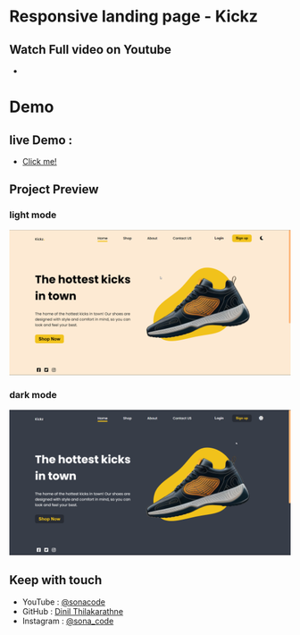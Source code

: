 # Responsive landing page - Kickz 

## Watch Full video on Youtube 
- 

# Demo 
## live Demo :
- [Click me!](https://dinil-thilakarathne.github.io/Responsive-Landingpage-Kickz)

## Project Preview

### light mode
![](/project-ss/desktop-light-mode.png)

### dark mode
![](/project-ss/desktop-dark-mode.png)

## Keep with touch

- YouTube : [@sonacode](https://www.youtube.com/@sonacode/videos)
- GitHub : [Dinil Thilakarathne](https://github.com/Dinil-Thilakarathne/)
- Instagram : [@sona_code](https://www.instagram.com/sona_code/)
